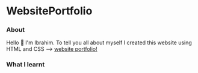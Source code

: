 # WebsitePortfolio

### About
Hello 👋 I'm Ibrahim. To tell you all about myself I created this website using HTML and CSS --> [website portfolio!](https://ibrahimharoon03.github.io/WebsitePortfolio/)

### What I learnt
